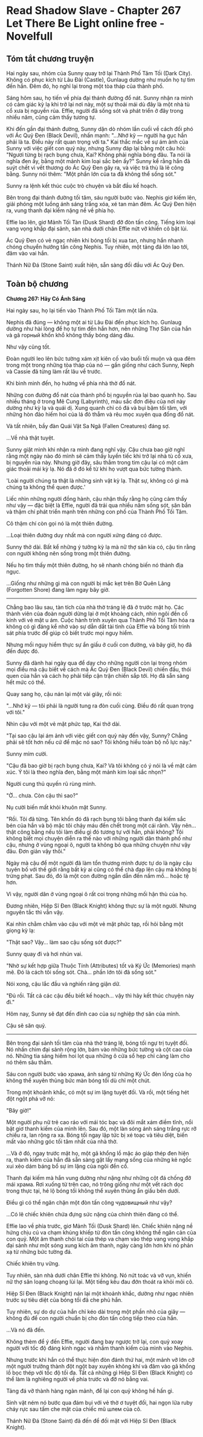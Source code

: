 # Read Shadow Slave - Chapter 267 Let There Be Light online free - Novelfull

## Tóm tắt chương truyện

Hai ngày sau, nhóm của Sunny quay trở lại Thành Phố Tăm Tối (Dark City). Không có phục kích từ Lâu Đài (Castle), Gunlaug dường như muốn họ tự tìm đến hắn. Đêm đó, họ nghỉ lại trong một tòa tháp của thành phố.

Sáng hôm sau, họ tiến về phía đại thánh đường đổ nát. Sunny nhận ra mình có cảm giác kỳ lạ khi trở lại nơi này, một sự thoải mái dù đây là một nhà tù cổ xưa bị nguyền rủa. Effie, người đã sống sót và phát triển ở đây trong nhiều năm, cũng cảm thấy tương tự.

Khi đến gần đại thánh đường, Sunny dặn dò nhóm lần cuối về cách đối phó với Ác Quỷ Đen (Black Devil), nhấn mạnh: "...Nhớ kỹ — người hạ gục hắn phải là ta. Điều này rất quan trọng với ta." Kai thắc mắc về sự ám ảnh của Sunny với việc giết con quỷ này, nhưng Sunny đáp lại bằng một câu hỏi: "Ngươi từng bị rạch bụng chưa, Kai? Không phải nghĩa bóng đâu. Ta nói là nghĩa đen ấy, bằng một mảnh kim loại sắc bén ấy?" Sunny kể rằng hắn đã suýt chết vì vết thương do Ác Quỷ Đen gây ra, và việc trả thù là lẽ công bằng. Sunny nói thêm: "Một phần lớn của ta đã không thể sống sót."

Sunny ra lệnh kết thúc cuộc trò chuyện và bắt đầu kế hoạch.

Bên trong đại thánh đường tối tăm, sáu người bước vào. Nephis giơ kiếm lên, giải phóng một luồng ánh sáng trắng xóa, xé tan màn đêm. Ác Quỷ Đen hiện ra, vung thanh đại kiếm nặng nề về phía họ.

Effie lao lên, giơ Mảnh Tối Tàn (Dusk Shard) đỡ đòn tấn công. Tiếng kim loại vang vọng khắp đại sảnh, sàn nhà dưới chân Effie nứt vỡ khiến cô bật lùi.

Ác Quỷ Đen có vẻ ngạc nhiên khi bóng tối bị xua tan, nhưng hắn nhanh chóng chuyển hướng tấn công Nephis. Tuy nhiên, một tảng đá lớn lao tới, đâm vào vai hắn.

Thánh Nữ Đá (Stone Saint) xuất hiện, sẵn sàng đối đầu với Ác Quỷ Đen.

## Toàn bộ chương

**Chương 267: Hãy Có Ánh Sáng**

Hai ngày sau, họ lại tiến vào Thành Phố Tối Tăm một lần nữa.

Nephis đã đúng — không một ai từ Lâu Đài đến phục kích họ. Gunlaug dường như hài lòng để họ tự tìm đến hắn hơn, nên những Thợ Săn của hắn và gã горный khốn khổ không thấy bóng dáng đâu.

Như vậy cũng tốt.

Đoàn người leo lên bức tường xám xịt kiên cố vào buổi tối muộn và qua đêm trong một trong những tòa tháp của nó — gần giống như cách Sunny, Neph và Cassie đã từng làm rất lâu về trước.

Khi bình minh đến, họ hướng về phía nhà thờ đổ nát.

Những con đường đổ nát của thành phố bị nguyền rủa lại bao quanh họ. Sau nhiều tháng ở trong Mê Cung (Labyrinth), màu sắc đơn điệu của nơi này dường như kỳ lạ và quái dị. Xung quanh chỉ có đá và bụi bặm tối tăm, với những hòn đảo hiếm hoi của lá đỏ thẫm và rêu mọc xuyên qua đống đổ nát.

Và tất nhiên, bầy đàn Quái Vật Sa Ngã (Fallen Creatures) đáng sợ.

...Về nhà thật tuyệt.

Sunny giật mình khi nhận ra mình đang nghĩ vậy. Cậu chưa bao giờ nghĩ rằng một ngày nào đó mình sẽ cảm thấy luyến tiếc khi trở lại nhà tù cổ xưa, bị nguyền rủa này. Nhưng giờ đây, sâu thẳm trong tim cậu lại có một cảm giác thoải mái kỳ lạ. Nó đã ở đó kể từ khi họ vượt qua bức tường thành.

'Loài người chúng ta thật là những sinh vật kỳ lạ. Thật sự, không có gì mà chúng ta không thể quen được.'

Liếc nhìn những người đồng hành, cậu nhận thấy rằng họ cũng cảm thấy như vậy — đặc biệt là Effie, người đã trải qua nhiều năm sống sót, săn bắn và thậm chí phát triển mạnh trên những con phố của Thành Phố Tối Tăm.

Cô thậm chí còn gọi nó là một thiên đường.

...Loại thiên đường duy nhất mà con người xứng đáng có được.

Sunny thở dài. Bất kể những ý tưởng kỳ lạ mà nữ thợ săn kia có, cậu tin rằng con người không nên sống trong một thiên đường.

Nếu họ tìm thấy một thiên đường, họ sẽ nhanh chóng biến nó thành địa ngục.

...Giống như những gì mà con người bị mắc kẹt trên Bờ Quên Lãng (Forgotten Shore) đang làm ngay bây giờ.

***

Chẳng bao lâu sau, tàn tích của nhà thờ tráng lệ đã ở trước mặt họ. Các thành viên của đoàn người dừng lại ở một khoảng cách, nhìn ngôi đền cổ kính với vẻ mặt u ám. Cuộc hành trình xuyên qua Thành Phố Tối Tăm hóa ra không có gì đáng kể nhờ vào sự dẫn dắt tài tình của Effie và bóng tối trinh sát phía trước để giúp cô biết trước mọi nguy hiểm.

Nhưng mối nguy hiểm thực sự ẩn giấu ở cuối con đường, và bây giờ, họ đã đến được đó.

Sunny đã dành hai ngày qua để dạy cho những người còn lại trong nhóm mọi điều mà cậu biết về cách mà Ác Quỷ Đen (Black Devil) chiến đấu, thói quen của hắn và cách họ phải tiếp cận trận chiến sắp tới. Họ đã sẵn sàng hết mức có thể.

Quay sang họ, cậu nán lại một vài giây, rồi nói:

"...Nhớ kỹ — tôi phải là người tung ra đòn cuối cùng. Điều đó rất quan trọng với tôi."

Nhìn cậu với một vẻ mặt phức tạp, Kai thở dài.

"Tại sao cậu lại ám ảnh với việc giết con quỷ này đến vậy, Sunny? Chẳng phải sẽ tốt hơn nếu cứ để mặc nó sao? Tôi không hiểu toàn bộ nỗ lực này."

Sunny mỉm cười.

"Cậu đã bao giờ bị rạch bụng chưa, Kai? Và tôi không có ý nói là về mặt cảm xúc. Ý tôi là theo nghĩa đen, bằng một mảnh kim loại sắc nhọn?"

Người cung thủ quyến rũ rùng mình.

"Ờ… chưa. Còn cậu thì sao?"

Nụ cười biến mất khỏi khuôn mặt Sunny.

"Rồi. Tôi đã từng. Tên khốn đó đã rạch bụng tôi bằng thanh đại kiếm sắc bén của hắn và bỏ mặc tôi chảy máu đến chết trong một cái rãnh. Vậy nên… thật công bằng nếu tôi làm điều gì đó tương tự với hắn, phải không? Tôi không biết mọi chuyện diễn ra thế nào với những người dân thành phố như cậu, nhưng ở vùng ngoại ô, người ta không bỏ qua những chuyện như vậy đâu. Đơn giản vậy thôi."

Ngày mà cậu để một người đã làm tổn thương mình được tự do là ngày cậu tuyên bố với thế giới rằng bất kỳ ai cũng có thể chà đạp lên cậu mà không bị trừng phạt. Sau đó, đó là một con đường ngắn dẫn đến nấm mồ… hoặc tệ hơn.

Vì vậy, người dân ở vùng ngoại ô rất coi trọng những mối hận thù của họ.

Đương nhiên, Hiệp Sĩ Đen (Black Knight) không thực sự là một người. Nhưng nguyên tắc thì vẫn vậy.

Kai nhìn chằm chằm vào cậu với một vẻ mặt phức tạp, rồi hỏi bằng một giọng kỳ lạ:

"Thật sao? Vậy… làm sao cậu sống sót được?"

Sunny quay đi và hơi nhún vai.

"Nhờ sự kết hợp giữa Thuộc Tính (Attributes) tốt và Ký Ức (Memories) mạnh mẽ. Đó là cách tôi sống sót. Chà… phần lớn tôi đã sống sót."

Nói xong, cậu lắc đầu và nghiến răng giận dữ.

"Đủ rồi. Tất cả các cậu đều biết kế hoạch… vậy thì hãy kết thúc chuyện này đi."

Hôm nay, Sunny sẽ đạt đến đỉnh cao của sự nghiệp thợ săn của mình.

Cậu sẽ săn quỷ.

***

Bên trong đại sảnh tối tăm của nhà thờ tráng lệ, bóng tối ngự trị tuyệt đối. Nó nhấn chìm đại sảnh rộng lớn, bám vào những bức tường và cột cao của nó. Những tia sáng hiếm hoi lọt qua những ô cửa sổ hẹp chỉ càng làm cho nó thêm sâu thẳm.

Sáu con người bước vào храма, ánh sáng từ những Ký Ức đèn lồng của họ không thể xuyên thủng bức màn bóng tối dù chỉ một chút.

Trong một khoảnh khắc, có một sự im lặng tuyệt đối. Và rồi, một tiếng hét đột ngột phá vỡ nó:

"Bây giờ!"

Một người phụ nữ trẻ cao ráo với mái tóc bạc và đôi mắt xám điềm tĩnh, nổi bật giơ thanh kiếm của mình lên. Sau đó, một làn sóng ánh sáng trắng rực rỡ chiếu ra, lan rộng ra xa. Bóng tối ngay lập tức bị xé toạc và tiêu diệt, biến mất vào những góc tối tăm nhất của nhà thờ.

...Và ở đó, ngay trước mặt họ, một gã khổng lồ mặc áo giáp thép đen hiện ra, thanh kiếm của hắn đã sẵn sàng gặt lấy mạng sống của những kẻ ngốc xui xẻo dám báng bổ sự im lặng của ngôi đền cổ.

Thanh đại kiếm mà hắn vung dường như nặng như những cột đá chống đỡ mái храма. Rơi xuống từ trên cao, nó trông giống như một vết rách dọc trong thực tại, hé lộ bóng tối không thể xuyên thủng ẩn giấu bên dưới.

Điều gì có thể ngăn chặn một đòn tấn công чудовищный như vậy?

...Có lẽ chiếc khiên chứa đựng sức nặng của chính thiên đàng có thể.

Effie lao về phía trước, giơ Mảnh Tối (Dusk Shard) lên. Chiếc khiên nặng nề hứng chịu cú va chạm khủng khiếp từ đòn tấn công không thể ngăn cản của con quỷ. Một âm thanh chói tai của thép va chạm vào thép vang vọng khắp đại sảnh như một sóng xung kích âm thanh, ngày càng lớn hơn khi nó phản xạ từ những bức tường đá.

Chiếc khiên trụ vững.

Tuy nhiên, sàn nhà dưới chân Effie thì không. Nó nứt toác và vỡ vụn, khiến nữ thợ săn loạng choạng lùi lại. Một tiếng kêu đau đớn thoát ra khỏi môi cô.

Hiệp Sĩ Đen (Black Knight) nán lại một khoảnh khắc, dường như ngạc nhiên trước sự tiêu diệt của bóng tối đã che phủ hắn.

Tuy nhiên, sự do dự của hắn chỉ kéo dài trong một phần nhỏ của giây — không đủ để con người chuẩn bị cho đòn tấn công tiếp theo của hắn.

...Và nó đã đến.

Không thèm để ý đến Effie, người đang bay ngược trở lại, con quỷ xoay người với tốc độ đáng kinh ngạc và nhắm thanh kiếm của mình vào Nephis.

Nhưng trước khi hắn có thể thực hiện đòn đánh thứ hai, một mảnh vỡ lớn cỡ một người trưởng thành đột ngột bay xuyên không khí và đâm vào gã khổng lồ bọc thép với tốc độ tối đa. Tất cả những gì Hiệp Sĩ Đen (Black Knight) có thể làm là nghiêng người về phía trước và đỡ nó bằng vai.

Tảng đá vỡ thành hàng ngàn mảnh, để lại con quỷ không hề hấn gì.

Sinh vật ném nó bước qua đám bụi với vẻ thờ ơ tuyệt đối, hai ngọn lửa ruby cháy rực sau tấm che mặt của chiếc mũ шлем của cô.

Thánh Nữ Đá (Stone Saint) đã đến để đối mặt với Hiệp Sĩ Đen (Black Knight).